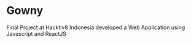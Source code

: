 # Gowny
Final Project at Hacktiv8 Indonesia developed a Web Application using Javascript and ReactJS
